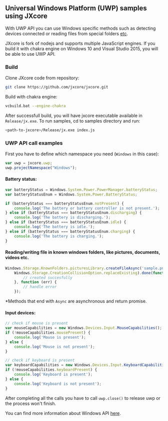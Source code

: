 ## Universal Windows Platform (UWP) samples using JXcore

With UWP API you can use Windows specific methods such as detecting devices connected or reading files from special folders [etc](https://msdn.microsoft.com/en-us/library/windows/apps/br211377.aspx).

JXcore is fork of nodejs and supports multiple JavaScript engines. If you build it with chakra engine on Windows 10 and Visual Studio 2015, you will be able to use UWP API.

### Build

Clone JXcore code from repository:

```bash
git clone https://github.com/jxcore/jxcore.git
```

Build with chakra engine:

```bash
vcbuild.bat --engine-chakra
```

After successfull build, you will have jxcore executable available in `Release/jx.exe`.
To run samples, cd to samples directory and run:

```bash
<path-to-jxcore>/Release/jx.exe index.js
```

### UWP API call examples

First you  have to define which namespace you need (`Windows` in this case):

```javascript
var uwp = jxcore.uwp;
uwp.projectNamespace("Windows");
```

#### Battery status:

```javascript
var batteryStatus = Windows.System.Power.PowerManager.batteryStatus;
var batteryStatusEnum = Windows.System.Power.BatteryStatus;

if (batteryStatus === batteryStatusEnum.notPresent) {
	console.log('The battery or battery controller is not present.');
} else if (batteryStatus === batteryStatusEnum.discharging) {
	console.log('The battery is discharging.');
} else if (batteryStatus === batteryStatusEnum.idle) {
	console.log('The battery is idle.');
} else if (batteryStatus === batteryStatusEnum.charging) {
	console.log('The battery is charging.');
}
```

#### Reading/writing file in known windows folders, like pictures, documents, videos etc.

```javascript
Windows.Storage.KnownFolders.picturesLibrary.createFileAsync('sample.png',
	Windows.Storage.CreationCollisionOption.replaceExisting).done(function () {
		// created succesfully
	}, function (err) {
		// handle error
	});
```

*Methods that end with `Async` are asynchronous and return promise.

#### Input devices:

```javascript
// check if mouse is present
var mouseCapabilities = new Windows.Devices.Input.MouseCapabilities();
if (!mouseCapabilities.mousePresent) {
	console.log('Mouse is present');
} else {
	console.log('Mouse is not present');
}

// check if keyboard is present
var keyboardCapabilities = new Windows.Devices.Input.KeyboardCapabilities();
if (!mouseCapabilities.keyboardPresent) {
	console.log('Keyboard is present');
} else {
	console.log('Keyboard is not present');
}
```

After completing all the calls you have to call `uwp.close()` to release uwp or the process won't finish.

You can find more information about Windows API [here](https://msdn.microsoft.com/en-us/library/windows/apps/br211377.aspx).
